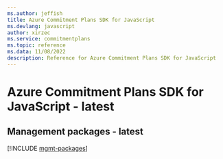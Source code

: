 ```yaml
---
ms.author: jeffish
title: Azure Commitment Plans SDK for JavaScript
ms.devlang: javascript
author: xirzec
ms.service: commitmentplans
ms.topic: reference
ms.data: 11/08/2022
description: Reference for Azure Commitment Plans SDK for JavaScript
---
```

# Azure Commitment Plans SDK for JavaScript - latest

## Management packages - latest
[!INCLUDE [mgmt-packages](commitment-plans-mgmt-index.md)]